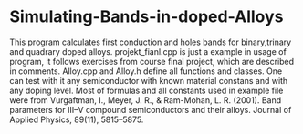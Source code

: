 # Simulating-Bands-in-doped-Alloys
This program calculates first conduction and holes bands for binary,trinary and quadrary doped alloys.
projekt_fianl.cpp is just a example in usage of program, it follows exercises from course final project, which are described in comments.
Alloy.cpp and Alloy.h define all functions and classes. One can test with it any semiconductor with known material constans and with any doping level.
Most of formulas and all constants used in example file were from Vurgaftman, I., Meyer, J. R., & Ram-Mohan, L. R. (2001). Band parameters for III–V compound semiconductors and their alloys. Journal of Applied Physics, 89(11), 5815–5875. 
